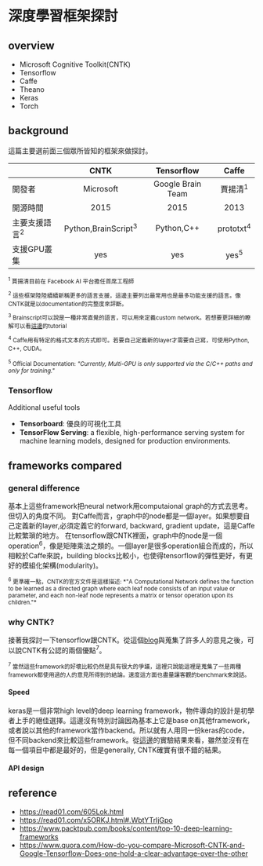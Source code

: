 # 深度學習框架探討

## overview
 * 	Microsoft Cognitive Toolkit(CNTK)
 * Tensorflow
 * Caffe
 * Theano
 * Keras
 * Torch

## background
這篇主要選前面三個眾所皆知的框架來做探討。

|| CNTK        | Tensorflow          | Caffe  |
| ---- | :-------------: |:-------------:| :-----:|
|開發者| Microsoft      | Google Brain Team | 賈揚清<sup>1</sup>|
|開源時間|2015     | 2015    |  2013 |
|主要支援語言<sup>2</sup>|Python,BrainScript<sup>3</sup>|Python,C++| prototxt<sup>4</sup> |
|支援GPU叢集|yes|yes|yes<sup>5</sup>|

<small>
<sup>1</sup> 賈揚清目前在 Facebook AI 平台擔任首席工程師

<sup>2</sup> 這些框架陸陸續續新稱更多的語言支援，這邊主要列出最常用也是最多功能支援的語言。像CNTK就是以documentation的完整度來評斷。

<sup>3</sup> Brainscript可以說是一種非常直覺的語言，可以用來定義custom network。若想要更詳細的瞭解可以看[這邊](https://docs.microsoft.com/en-us/cognitive-toolkit/brainscript-basic-concepts)的tutorial

<sup>4</sup> Caffe用有特定的格式文本的方式即可。若要自己定義新的layer才需要自己寫，可使用Python, C++, CUDA。

<sup>5</sup> Official Documentation: *"Currently, Multi-GPU is only supported via the C/C++ paths and only for training."*
</small>

### Tensorflow
Additional useful tools
* **Tensorboard**: 優良的可視化工具
* **TensorFlow Serving**: a flexible, high-performance serving system for machine learning models, designed for production environments.


## frameworks compared
 
### general difference
基本上這些framework把neural network用computaional graph的方式去思考。但切入的角度不同。
對Caffe而言，graph中的node都是一個layer。如果想要自己定義新的layer,必須定義它的forward, backward, gradient update，這是Caffe比較繁瑣的地方。
在tensorflow跟CNTK裡面，graph中的node是一個operation<sup>6</sup>，像是矩陣乘法之類的。一個layer是很多operation組合而成的，所以相較於Caffe來說，building blocks比較小，也使得tensorflow的彈性更好，有更好的模組化架構(modularity)。

<small>
<sup>6</sup> 更準確一點，CNTK的官方文件是這樣描述: *"A Computational Network defines the function to be learned as a directed graph where each leaf node consists of an input value or parameter, and each non-leaf node represents a matrix or tensor operation upon its children."*
</small>

### why CNTK?
接著我探討一下tensorflow跟CNTK。從這個[blog](https://docs.microsoft.com/en-us/cognitive-toolkit/reasons-to-switch-from-tensorflow-to-cntk)與蒐集了許多人的意見之後，可以說CNTK有公認的兩個優點<sup>7</sup>。


<small>
<sup>7</sup> 當然這些framework的好壞比較仍然是具有很大的爭議，這裡只說能這裡是蒐集了一些兩種framework都使用過的人的意見所得到的結論。速度這方面也盡量讓客觀的benchmark來說話。
</small>

#### Speed
keras是一個非常high level的deep learning framework，物件導向的設計是初學者上手的絕佳選擇。這邊沒有特別討論因為基本上它是base on其他framework，或者說以其他的framework當作backend。所以就有人用同一份keras的code，但不同backend來比較這些framework。從[這邊](https://github.com/szilard/benchm-dl/blob/master/keras_backend.md)的實驗結果來看，雖然並沒有在每一個項目中都是最好的，但是generally, CNTK確實有很不錯的結果。
#### API design
## reference
 * https://read01.com/605Lok.html
 * https://read01.com/x5ORKJ.html#.WbtYTrIjGpo
 * https://www.packtpub.com/books/content/top-10-deep-learning-frameworks
 * https://www.quora.com/How-do-you-compare-Microsoft-CNTK-and-Google-Tensorflow-Does-one-hold-a-clear-advantage-over-the-other
